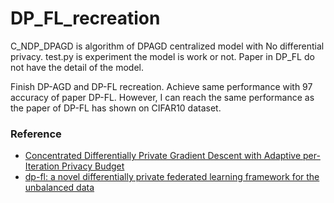 # DP_FL_recreation
C_NDP_DPAGD is algorithm of DPAGD centralized model with No differential privacy.
test.py is experiment the model is work or not. Paper in DP_FL do not have the detail of the model.

Finish DP-AGD and DP-FL recreation.
Achieve same performance with 97 accuracy of paper DP-FL.
However, I can reach the same performance as the paper of DP-FL has shown on CIFAR10 dataset.

### Reference
* [Concentrated Differentially Private Gradient Descent with Adaptive per-Iteration Privacy Budget](https://arxiv.org/abs/1808.09501)
* [dp-fl: a novel differentially private federated learning framework for the unbalanced data](https://link.springer.com/article/10.1007/s11280-020-00780-4)
